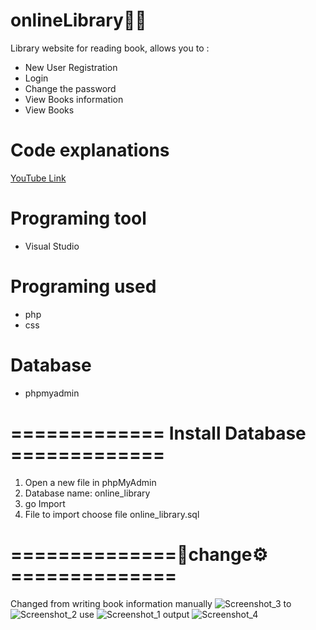 # onlineLibrary:technologist:
Library website for reading book, allows you to :
- New User Registration
- Login
- Change the password
- View Books information
- View Books
# Code explanations
 [YouTube Link](https://www.youtube.com/watch?v=fbEl78vA0oQ)
# Programing tool
- Visual Studio
# Programing used
- php
- css
# Database
- phpmyadmin
# ============= **Install Database** =============
1. Open a new file in phpMyAdmin
2. Database name: online_library
3. go Import
4. File to import choose file online_library.sql
# ==============:wrench:**change**:gear: ==============
Changed from writing book information manually
![Screenshot_3](https://user-images.githubusercontent.com/121164912/221664786-fdf7bf1d-dd15-4d57-945c-8902a6cf3a8e.png)
to
![Screenshot_2](https://user-images.githubusercontent.com/121164912/221664854-0c82080b-b3c1-4730-b67b-6a2cf1a610ee.png)
use
![Screenshot_1](https://user-images.githubusercontent.com/121164912/221664907-c935d461-1171-4a2a-a12c-10014dd1a0d4.png)
output
![Screenshot_4](https://user-images.githubusercontent.com/121164912/221665313-9680e955-69a1-4cb8-b6d3-3157f3867d03.png)

